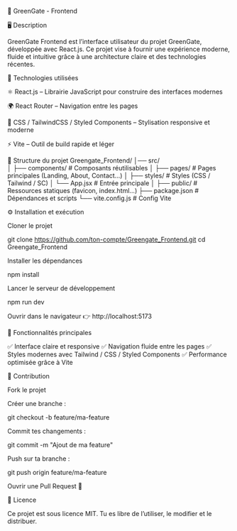 🌱 GreenGate - Frontend








🖥️ Description

GreenGate Frontend est l’interface utilisateur du projet GreenGate, développée avec React.js.
Ce projet vise à fournir une expérience moderne, fluide et intuitive grâce à une architecture claire et des technologies récentes.

🚀 Technologies utilisées

⚛️ React.js – Librairie JavaScript pour construire des interfaces modernes

🌍 React Router – Navigation entre les pages

🎨 CSS / TailwindCSS / Styled Components – Stylisation responsive et moderne

⚡ Vite – Outil de build rapide et léger

📂 Structure du projet
Greengate_Frontend/
│── src/                
│   ├── components/     # Composants réutilisables
│   ├── pages/          # Pages principales (Landing, About, Contact…)
│   ├── styles/         # Styles (CSS / Tailwind / SC)
│   └── App.jsx         # Entrée principale
│
├── public/             # Ressources statiques (favicon, index.html…)
├── package.json        # Dépendances et scripts
└── vite.config.js      # Config Vite

⚙️ Installation et exécution

Cloner le projet

git clone https://github.com/ton-compte/Greengate_Frontend.git
cd Greengate_Frontend


Installer les dépendances

npm install


Lancer le serveur de développement

npm run dev


Ouvrir dans le navigateur
👉 http://localhost:5173

🌟 Fonctionnalités principales

✅ Interface claire et responsive
✅ Navigation fluide entre les pages
✅ Styles modernes avec Tailwind / CSS / Styled Components
✅ Performance optimisée grâce à Vite

🤝 Contribution

Fork le projet

Créer une branche :

git checkout -b feature/ma-feature


Commit tes changements :

git commit -m "Ajout de ma feature"


Push sur ta branche :

git push origin feature/ma-feature


Ouvrir une Pull Request 🎉

📜 Licence

Ce projet est sous licence MIT.
Tu es libre de l’utiliser, le modifier et le distribuer.
